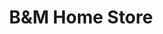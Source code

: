 ---
title: "B&M Home Store"
url: /ipswich/bundm-home-store-anglia-parkway-south/
shop: Warenhaus
---